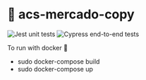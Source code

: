 # 🛒 acs-mercado-copy
![Jest unit tests](https://github.com/Lucheti/acs-mercado-copy/workflows/Jest%20unit%20tests/badge.svg?branch=master)
![Cypress end-to-end tests](https://github.com/Lucheti/acs-mercado-copy/workflows/Cypress%20end-to-end%20tests/badge.svg?branch=master)

To run with docker :whale:
- sudo docker-compose build
- sudo docker-compose up
